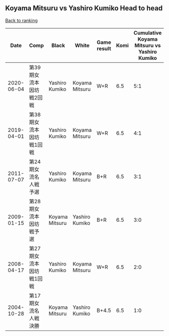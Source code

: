 ## Koyama Mitsuru vs Yashiro Kumiko Head to head

[Back to ranking](../../index.md)




| **Date** | **Comp** | **Black** | **White** | **Game result** | **Komi** | **Cumulative Koyama Mitsuru vs Yashiro Kumiko** | **Koyama Mitsuru streak** | **Yashiro Kumiko streak** | 
| --- | --- | --- | --- | --- | --- | --- | --- | --- |
| 2020-06-04 | 第39期女流本因坊戦2回戦 | Yashiro Kumiko | Koyama Mitsuru | W+R | 6.5 | 5:1 | 2 | 0 | 
| 2019-04-01 | 第38期女流本因坊戦1回戦 | Yashiro Kumiko | Koyama Mitsuru | W+R | 6.5 | 4:1 | 1 | 0 | 
| 2011-07-07 | 第24期女流名人戦予選 | Yashiro Kumiko | Koyama Mitsuru | B+R | 6.5 | 3:1 | 0 | 1 | 
| 2009-01-15 | 第28期女流本因坊戦予選 | Koyama Mitsuru | Yashiro Kumiko | B+R | 6.5 | 3:0 | 3 | 0 | 
| 2008-04-17 | 第27期女流本因坊戦1回戦 | Yashiro Kumiko | Koyama Mitsuru | W+R | 6.5 | 2:0 | 2 | 0 | 
| 2004-10-28 | 第17期女流名人戦決勝 | Koyama Mitsuru | Yashiro Kumiko | B+4.5 | 6.5 | 1:0 | 1 | 0 |




